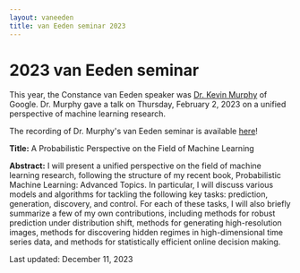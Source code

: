 ```yaml
---
layout: vaneeden
title: van Eeden seminar 2023
---
```


# 2023 van Eeden seminar

This year,
the	Constance van Eeden speaker was
[Dr. Kevin Murphy](https://www.cs.ubc.ca/~murphyk/) of Google.
Dr. Murphy gave a talk on Thursday, February 2, 2023
on a unified perspective of machine learning research.

The recording of Dr. Murphy's van Eeden seminar is available [here](https://youtu.be/b5amDncmm68)!

**Title:** A Probabilistic Perspective on the Field of Machine Learning


**Abstract:**
I will present a unified perspective on the field of
machine learning research, following the structure of my recent book, 
Probabilistic Machine Learning: Advanced Topics. 
In particular, I will discuss various models and algorithms 
for tackling the following key tasks: 
prediction, generation, discovery, and control. 
For each of these tasks, I will also briefly summarize a few of my own contributions, 
including methods for robust prediction under distribution shift, 
methods for generating high-resolution images, 
methods for discovering hidden regimes in high-dimensional time series data, 
and methods for statistically efficient online decision making.

Last updated: December 11, 2023
